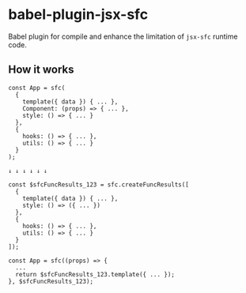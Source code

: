 # babel-plugin-jsx-sfc

Babel plugin for compile and enhance the limitation of `jsx-sfc` runtime code.

## How it works

```tsx
const App = sfc(
  {
    template({ data }) { ... },
    Component: (props) => { ... },
    style: () => { ... }
  },
  {
    hooks: () => { ... },
    utils: () => { ... }
  }
);

↓ ↓ ↓ ↓ ↓ ↓

const $sfcFuncResults_123 = sfc.createFuncResults([
  {
    template({ data }) { ... },
    style: () => ({ ... })
  },
  {
    hooks: () => { ... },
    utils: () => { ... }
  }
]);

const App = sfc((props) => {
  ...
  return $sfcFuncResults_123.template({ ... });
}, $sfcFuncResults_123);
```
